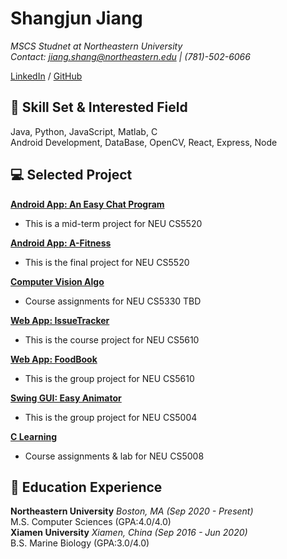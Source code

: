 # Shangjun Jiang

_MSCS Studnet at Northeastern University_ <br>
_Contact: jiang.shang@northeastern.edu | (781)-502-6066_<br>

[LinkedIn](https://www.linkedin.com/in/shangjun-jiang/) /
[GitHub](https://github.com/jsjsam98/)

## 🧰 Skill Set & Interested Field
Java, Python, JavaScript, Matlab, C<br>
Android Development, DataBase, OpenCV, React, Express, Node<br>

## 💻 Selected Project
[**Android App: An Easy Chat Program**](https://github.com/jsjsam98/FirebaseDemo)
  - This is a mid-term project for NEU CS5520

[**Android App: A-Fitness**](https://github.com/jsjsam98/AFitness)
  - This is the final project for NEU CS5520

[**Computer Vision Algo**](https://jianghz.me/teaching/cs5330/fall2021/)
  - Course assignments for NEU CS5330 TBD

[**Web App: IssueTracker**](https://github.com/jsjsam98/Shangjun-Book)
  - This is the course project for NEU CS5610

[**Web App: FoodBook**](https://github.com/jsjsam98/GroupProject-FoodBook)
  - This is the group project for NEU CS5610

[**Swing GUI: Easy Animator**](https://github.com/jsjsam98/EasyAnimator)
  - This is the group project for NEU CS5004

[**C Learning**](https://github.com/jsjsam98/CS5008)
  - Course assignments & lab for NEU CS5008

## 🏫 Education Experience
**Northeastern University** _Boston, MA (Sep 2020 - Present)_<br>
M.S. Computer Sciences (GPA:4.0/4.0)<br>
**Xiamen University** _Xiamen, China (Sep 2016 - Jun 2020)_<br>
B.S. Marine Biology (GPA:3.0/4.0)<br>


